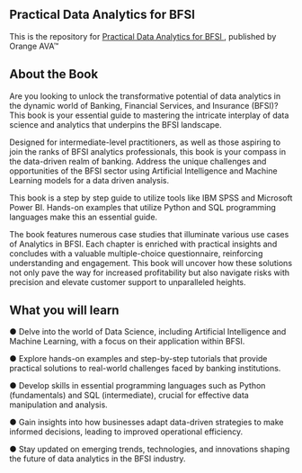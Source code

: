 
## Practical Data Analytics for BFSI

This is the repository for [Practical Data Analytics for BFSI
](https://orangeava.com/products/practical-data-analytics-for-bfsi), published by Orange AVA™


## About the Book
Are you looking to unlock the transformative potential of data analytics in the dynamic world of Banking, Financial Services, and Insurance (BFSI)? This book is your essential guide to mastering the intricate interplay of data science and analytics that underpins the BFSI landscape.


Designed for intermediate-level practitioners, as well as those aspiring to join the ranks of BFSI analytics professionals, this book is your compass in the data-driven realm of banking. Address the unique challenges and opportunities of the BFSI sector using Artificial Intelligence and Machine Learning models for a data driven analysis.

This book is a step by step guide to utilize tools like IBM SPSS and Microsoft Power BI. Hands-on examples that utilize Python and SQL programming languages make this an essential guide.


The book features numerous case studies that illuminate various use cases of Analytics in BFSI. Each chapter is enriched with practical insights and concludes with a valuable multiple-choice questionnaire, reinforcing understanding and engagement. This book will uncover how these solutions not only pave the way for increased profitability but also navigate risks with precision and elevate customer support to unparalleled heights.

## What you will learn

● Delve into the world of Data Science, including Artificial Intelligence and Machine Learning, with a focus on their application within BFSI.

● Explore hands-on examples and step-by-step tutorials that provide practical solutions to real-world challenges faced by banking institutions.

● Develop skills in essential programming languages such as Python (fundamentals) and SQL (intermediate), crucial for effective data manipulation and analysis.

● Gain insights into how businesses adapt data-driven strategies to make informed decisions, leading to improved operational efficiency.

● Stay updated on emerging trends, technologies, and innovations shaping the future of data analytics in the BFSI industry.
